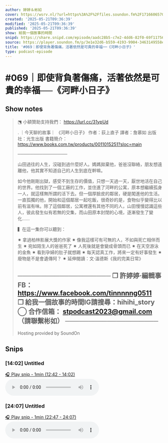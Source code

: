 ```yaml
---
author: 婷婷＆彬如
cover: https://wsrv.nl/?url=https%3A%2F%2Ffiles.soundon.fm%2F1716606570779-4e6fd851-5436-44ec-8297-758026106b0d.jpeg&w=200&h=200
created: '2025-05-21T09:36:39'
modified: '2025-05-21T09:36:39'
published: '2025-05-21T09:36:39'
show: 給我一個故事的時間
snipd: https://share.snipd.com/episode/aadc28b5-c7e2-4dd6-82f0-69f117561bab
source: https://player.soundon.fm/p/3e1e32d6-b559-4193-9904-3463149558e5/episodes/da7f08b7-2b41-43f9-b176-3db1843b688e
title: '#069｜即使背負著傷痛，活著依然是可貴的幸福──《河畔小日子》'
type: podcast-episode
---
```


# #069｜即使背負著傷痛，活著依然是可貴的幸福──《河畔小日子》
## Show notes
> ⬔ 小額贊助支持我們： https://lurl.cc/31ypUd  
> 
> . 
> ｜今天聊的故事｜ 
> 《河畔小日子》 
> 作者：荻上直子 
> 譯者：詹慕如 
> 出版社：光生出版 
> 書籍簡介： https://www.books.com.tw/products/0011015251?sloc=main  
> 
> ──────────────── 
> 
> 山田過往的人生，沒碰到過什麼好人。媽媽拋棄他，爸爸沒聯絡，朋友想遠離他，他其實不知道自己的人生到底在幹嘛。 
> 
> 如今他剛剛出獄，感受不到生存的價值，只想一天過一天，厭世地活在自己的世界。他找到了一個工廠的工作，並住進了河畔的公寓，原本想繼續孤身一人，就這樣無所謂的活下去。但一個厚臉皮的鄰居，硬是闖進他的生活。一直孤獨的他，開始和這個鄰居一起吃飯，很奇妙的是，食物似乎變得比以前有滋有味。除了這個鄰居，公寓裡還有其他不同的人，山田慢慢認識這些人，彼此發生似有若無的交集，而山田原本封閉的心境，逐漸發生了變化…… 
> 
> 
> ▍在這一集你可以聽到： 
> 
> ✷ 拿過柏林影展大獎的作家 
> ✷ 像我這樣可有可無的人，不如與死亡相伴而生 
> ✷ 宛如陌生人的爸爸死了 
> ✷ 人死後就是會變成骨頭而已 
> ✷ 在天空游泳的金魚 
> ✷ 看到孕婦的肚子就想踢 
> ✷ 每天認真工作，將來一定有好事發生 
> ✷ 廢物是不是會遺傳阿？ 
> ✷ 延伸閱讀：文‧溫德斯《我的完美日常》 
> 
> 
> ──────────────────── 
> ❒ 許婷婷·編輯事FB： https://www.facebook.com/tinnnnng0511  
> ❒ 給我一個故事的時間IG請搜尋：hihihi_story 
> ◯ 合作信箱： stpodcast2023@gmail.com  （請聯繫彬如） 
> ──────────────────── 
> -- 
> Hosting provided by  SoundOn

## Snips
### [14:02] Untitled
[🎧 Play snip - 1min️ (12:42 - 14:02)](https://share.snipd.com/snip/f05f4daa-4b15-4ee5-81bf-2d448bc21b84)
<audio controls> <source src="https://rss.soundon.fm/rssf/3e1e32d6-b559-4193-9904-3463149558e5/feedurl/da7f08b7-2b41-43f9-b176-3db1843b688e/rssFileVip.mp3?timestamp=1747863045287#t=12:42,14:02"> </audio>
### [24:07] Untitled
[🎧 Play snip - 1min️ (22:47 - 24:07)](https://share.snipd.com/snip/a98099a7-464c-4c06-85ac-104bf0279fdd)
<audio controls> <source src="https://rss.soundon.fm/rssf/3e1e32d6-b559-4193-9904-3463149558e5/feedurl/da7f08b7-2b41-43f9-b176-3db1843b688e/rssFileVip.mp3?timestamp=1747863045287#t=22:47,24:07"> </audio>
